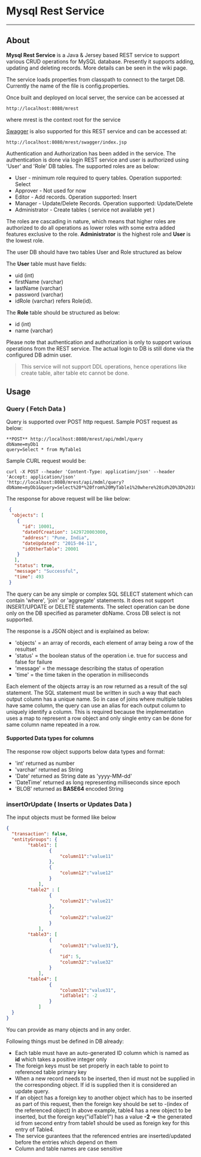 # Mysql Rest Service

---

## About

**Mysql Rest Service** is a Java & Jersey based REST service to support various CRUD operations for MySQL database. Presently it supports adding, updating and deleting records. More details can be seen in the wiki page. 

The service loads properties from classpath to connect to the target DB. Currently the name of the file is config.properties. 

Once built and deployed on local server, the service can be accessed at
````
http://localhost:8080/mrest
````
where mrest is the context root for the service

[Swagger](http://swagger.io/swagger-ui/) is also supported for this REST service and can be accessed at:
````
http://localhost:8080/mrest/swagger/index.jsp
````

Authentication and Authorization has been added in the service. The authentication is done via login REST service and user is authorized using 'User' and 'Role' DB tables.
The supported roles are as below:
  - User - minimum role required to query tables. Operation supported: Select
  - Approver - Not used for now
  - Editor - Add records. Operation supported: Insert
  - Manager - Update/Delete Records. Operation supported: Update/Delete
  - Administrator - Create tables ( service not available yet )

The roles are cascading in nature, which means that higher roles are authorized to do all operations as lower roles with some extra added features exclusive to the role. **Administrator** is the highest role and **User** is the lowest role.

The user DB should have two tables User and Role structured as below

The **User** table must have fields:
  - uid (int)
  - firstName (varchar)
  - lastName (varchar)
  - password (varchar)
  - idRole (varchar) refers Role(id).

The **Role** table should be structured as below:
  - id (int)
  - name (varchar) 

Please note that authentication and authorization is only to support various operations from the REST service. The actual login to DB is still done via the configured DB admin user.

> This service will not support DDL operations, hence operations like create table, alter table etc cannot be done.

## Usage

### Query ( Fetch Data )

Query is supported over POST http request. Sample POST request as below:

```
**POST** http://localhost:8080/mrest/api/mdml/query
dbName=myDb1
query=Select * from MyTable1
```

Sample CURL request would be:

````
curl -X POST --header 'Content-Type: application/json' --header 'Accept: application/json' 'http://localhost:8080/mrest/api/mdml/query?dbName=myDb1&query=Select%20*%20from%20MyTable1%20where%20id%20%3D%2010001'
````

The response for above request will be like below:
````json
 {
  "objects": [
    {      
      "id": 10001,
	  "dateOfCreation": 1429720003000,
      "address": "Pune, India",
      "dateUpdated": "2015-04-11",
      "idOtherTable": 20001
    }
   ],
   "status": true,
   "message": "Successful",
   "time": 493
 }
````

The query can be any simple or complex SQL SELECT statement which can contain 'where', 'join' or 'aggregate' statements. It does not support INSERT/UPDATE or DELETE statements. 
The select operation can be done only on the DB specified as parameter dbName. Cross DB select is not supported.

The response is a JSON object and is explained as below:
  - 'objects' = an array of records, each element of array being a row of the resultset
  - 'status' = the boolean status of the operation i.e. true for success and false for failure
  - 'message' = the message describing the status of operation
  - 'time' = the time taken in the operation in milliseconds

Each element of the objects array is an row returned as a result of the sql statement. The SQL statement must be written in such a way that each output column has a unique name. So in case of joins where multiple tables have same column, the query can use an alias for each output column to uniquely identify a column. This is required because the implementation uses a map to represent a row object and only single entry can be done for same column name repeated in a row.

#### Supported Data types for columns

The response row object supports below data types and format:
  - 'int' returned as number
  - 'varchar' returned as String
  - 'Date' returned as String date as 'yyyy-MM-dd'
  - 'DateTime' returned as long representing milliseconds since epoch
  - 'BLOB' returned as **BASE64** encoded String


### insertOrUpdate ( Inserts or Updates Data )

The input objects must be formed like below
````json
{
  "transaction": false,
  "entityGroups": {
		"table1": [
				{
					"column11":"value11"
				},
				{
					"column12":"value12"
				}
			],
		"table2" : [
				{
					"column21":"value21"
				},
				{
					"column22":"value22"
				}
			],
		"table3": [
				{
					"column31":"value31"},
				{
					"id": 5, 
					"column32":"value32"
				}
			],
		"table4": [
				{
					"column31":"value31", 
					"idTable1": -2 
				}		
			]
  }
}
````

You can provide as many objects and in any order. 

Following things must be defined in DB already:

  - Each table must have an auto-generated ID column which is named as **id** which takes a positive integer only
  - The foreign keys must be set properly in each table to point to referenced table primary key
  - When a new record needs to be inserted, then id must not be supplied in the corresponding object. If id is supplied then it is considered an update query.
  - If an object has a foreign key to another object which has to be inserted as part of this request, then the foreign key should be set to -(index of the referenced object)
		In above example, table4 has a new object to be inserted, but the foreign key("idTable1") has a value **-2** => the generated id from second entry from table1 should be used as foreign key for this entry of Table4.
  - The service gurantees that the referenced entries are inserted/updated before the entries which depend on them
  - Column and table names are case sensitive
